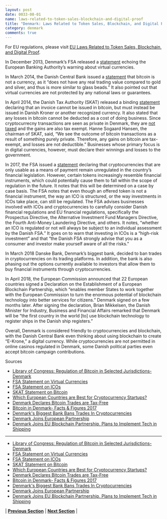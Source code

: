 ```yaml
---
layout: post
date: 0033-08-01
name: laws-related-to-token-sales-blockchain-and-digital-proof
title: "Denmark: Laws Related to Token Sales, Blockchain, and Digital Proof"
category: denmark
comments: true
---
```


For EU regulations, please visit [EU Laws Related to Token Sales, Blockchain, and Digital Proof](https://neo-project.github.io/global-blockchain-compliance-hub//europe/europe-laws-token-sales.html).

In December 2013, Denmark’s FSA released a [statement](https://web.archive.org/web/20131217113641/http://www.finanstilsynet.dk/da/Nyhedscenter/Pressemeddelelser/2013/Advarsel-mod-virtuelle-valutaer-bitcom-mfl-2013.aspx) echoing the European Banking Authority’s warning about virtual currencies.

In March 2014, the Danish Central Bank issued a [statement](http://www.nationalbanken.dk/da/presse/Documents/2014/03/PH_bitcoin.pdf#search=Bitcoin) that bitcoin is not a currency, as it “does not have any real trading value compared to gold and silver, and thus is more similar to glass beads.” It also pointed out that virtual currencies are not protected by any national laws or guarantees.

In April 2014, the Danish Tax Authority (SKAT) released a binding [statement](https://www.skat.dk/SKAT.aspx?oId=2156173&vId=0) declaring that an invoice cannot be issued in bitcoin, but must instead be issued in Danish Kroner or another recognized currency. It also stated that any losses in bitcoin cannot be deducted as a cost of doing business. Since cryptocurrecny transactions are seen as private in Denmark, they are [not taxed](https://www.coindesk.com/denmark-declares-bitcoin-trades-tax-free/) and the gains are also tax exempt. Hanne Sogaard Hansen, the chairman of SKAT, said, “We see the outcome of bitcoin transactions as a result of something purely private. Therefore, any gains on bitcoin are tax-exempt, and losses are not deductible.” Businesses whose primary focus is in digital currencies, however, must declare their winnings and losses to the government.

In 2017, the FSA issued a [statement](https://www.finanstilsynet.dk/Nyheder-og-Presse/Sektornyt/2017/Orientering-om-ICO?sc_lang=en) declaring that cryptocurrencies that are only usable as a means of payment remain unregulated in the country’s financial legislation. However, certain tokens increasingly resemble financial instruments, which could potentially cause them to fall within the scope of regulation in the future. It notes that this will be determined on a case by case basis. The FSA notes that even though an offered token is not a financial instrument, the way an ICO is structured, or the way investments in ICOs take place, can still be regulated. The FSA advises businesses involved with ICOs and cryptocurrencies to carefully consider Danish financial regulations and EU financial regulations, specifically the Prospectus Directive, the Alternative Investment Fund Managers Directive, the Fourth Anti-Money Laundering Directive, and others. It notes, “whether an ICO is regulated or not will always be subject to an individual assessment by the Danish FSA.” It goes on to warn that investing in ICOs is a “high-risk investment” and that “the Danish FSA strongly advise that you as a consumer and investor make yourself aware of all the risks.”

In March 2018 Danske Bank, Denmark’s biggest bank, decided to ban trades in cryptocurrencies on its trading platforms. In addition, the bank is also phasing out the options currently available to investors that allow them to buy financial instruments through cryptocurrencies.

In April 2018, the European Commission announced that 22 European countries signed a Declaration on the Establishment of a European Blockchain Partnership, which “enables member States to work together with the European Commission to turn the enormous potential of blockchain technology into better services for citizens.” Denmark signed on a few months later. After signing the declaration, Brian Mikkelsen, the Danish Minister for Industry, Business and Financial Affairs remarked that Denmark will be “the first country in the world [to] use blockchain technology to register ships in the Danish ship registers.”

Overall, Denmark is considered friendly to cryptocurrencies and blockchain, with the Danish Central Bank even thinking about using blockchain to create “E-Krone,” a digital currency. While cryptocurrencies are not permitted in online casinos regulated in Denmark, some Danish political parties even accept bitcoin campaign contributions.

Sources 

  * [Library of Congress: Regulation of Bitcoin in Selected Jurisdictions-Denmark](https://www.loc.gov/law/help/bitcoin-survey/#denmark)
  * [FSA Statement on Virtual Currencies](https://web.archive.org/web/20131217113641/http://www.finanstilsynet.dk/da/Nyhedscenter/Pressemeddelelser/2013/Advarsel-mod-virtuelle-valutaer-bitcom-mfl-2013.aspx)
  * [FSA Statement on ICOs](https://www.finanstilsynet.dk/Nyheder-og-Presse/Sektornyt/2017/Orientering-om-ICO?sc_lang=en)
  * [SKAT Statement on Bitcoin](https://www.skat.dk/SKAT.aspx?oId=2156173&vId=0)
  * [Which European Countries are Best for Cryptocurrency Startups?](https://www.entrepreneur.com/article/309207)
  * [Denmark Declares Bitcoin Trades are Tax-Free](https://www.coindesk.com/denmark-declares-bitcoin-trades-tax-free/)
  * [Bitcoin in Denmark- Facts & Figures 2017](https://news.bitcoin.com/bitcoin-denmark-facts-figures-2017/)
  * [Denmark's Biggest Bank Bans Trades In Cryptocurrencies](https://www.forbes.com/sites/heatherfarmbrough/2018/03/28/denmarks-biggest-bank-bans-trades-in-cryptocurrencies/#4a141a51611b)
  * [Denmark Joins European Partnership](https://www.blockchain24.co/denmark-joins-european-partnership-coinbase-meets-japan/)
  * [Denmark Joins EU Blockchain Partnership, Plans to Implement Tech in Shipping](https://cointelegraph.com/news/denmark-joins-eu-blockchain-partnership-plans-to-implement-tech-in-shipping)
--- 
  * [Library of Congress: Regulation of Bitcoin in Selected Jurisdictions-Denmark](https://www.loc.gov/law/help/bitcoin-survey/#denmark)
  * [FSA Statement on Virtual Currencies](https://web.archive.org/web/20131217113641/http://www.finanstilsynet.dk/da/Nyhedscenter/Pressemeddelelser/2013/Advarsel-mod-virtuelle-valutaer-bitcom-mfl-2013.aspx)
  * [FSA Statement on ICOs](https://www.finanstilsynet.dk/Nyheder-og-Presse/Sektornyt/2017/Orientering-om-ICO?sc_lang=en)
  * [SKAT Statement on Bitcoin](https://www.skat.dk/SKAT.aspx?oId=2156173&vId=0)
  * [Which European Countries are Best for Cryptocurrency Startups?](https://www.entrepreneur.com/article/309207)
  * [Denmark Declares Bitcoin Trades are Tax-Free](https://www.coindesk.com/denmark-declares-bitcoin-trades-tax-free/)
  * [Bitcoin in Denmark- Facts & Figures 2017](https://news.bitcoin.com/bitcoin-denmark-facts-figures-2017/)
  * [Denmark's Biggest Bank Bans Trades In Cryptocurrencies](https://www.forbes.com/sites/heatherfarmbrough/2018/03/28/denmarks-biggest-bank-bans-trades-in-cryptocurrencies/#4a141a51611b)
  * [Denmark Joins European Partnership](https://www.blockchain24.co/denmark-joins-european-partnership-coinbase-meets-japan/)
  * [Denmark Joins EU Blockchain Partnership, Plans to Implement Tech in Shipping](https://cointelegraph.com/news/denmark-joins-eu-blockchain-partnership-plans-to-implement-tech-in-shipping)


| **[Previous Section]( https://neo-project.github.io/global-blockchain-compliance-hub//denmark/denmark-governing-by-law.html)** | **[Next Section]( https://neo-project.github.io/global-blockchain-compliance-hub//denmark/denmark-securities-related-laws.html)** |
